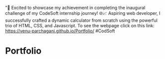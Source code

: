 "🚀 Excited to showcase my achievement in completing the inaugural challenge of my CodeSoft internship journey! 🌐📈 Aspiring web developer, I successfully crafted a dynamic calculator from scratch using the powerful trio of HTML, CSS, and Javascript. To see the webpage click on this link: https://venu-parchagani.github.io/Portfolio/
#CodSoft
# Portfolio
